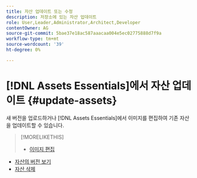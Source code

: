 ```yaml
---
title: 자산 업데이트 또는 수정
description: 저장소에 있는 자산 업데이트
role: User,Leader,Administrator,Architect,Developer
contentOwner: AG
source-git-commit: 5bae37e18ac587aaacaa004e5ec02775888d7f9a
workflow-type: tm+mt
source-wordcount: '39'
ht-degree: 0%

---
```



# [!DNL Assets Essentials]에서 자산 업데이트 {#update-assets}

새 버전을 업로드하거나 [!DNL Assets Essentials]에서 이미지를 편집하여 기존 자산을 업데이트할 수 있습니다.

<!-- TBD: Discard this article if not too much unique content for it.
Merge the update asset part in manage assets or upload assets.
Edit images article.
Link to versioning once an asset is updated.
-->

>[!MORELIKETHIS]
>
>* [이미지 편집](edit-images.md)
* [자산의 버전 보기](navigate-view.md#view-versions)
* [자산 삭제](manage-organize.md#delete-assets)


